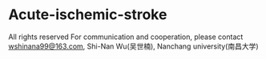 # Acute-ischemic-stroke
All rights reserved For communication and cooperation, please contact wshinana99@163.com, Shi-Nan Wu(吴世楠), Nanchang university(南昌大学)
